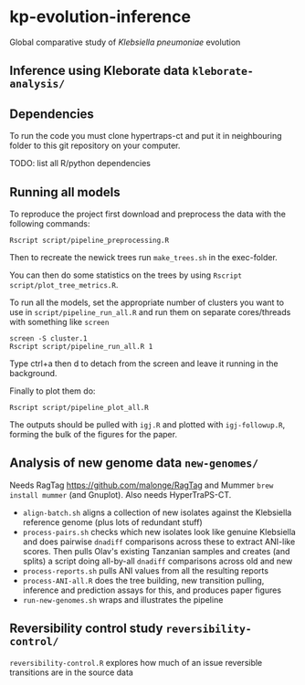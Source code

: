 # kp-evolution-inference

Global comparative study of *Klebsiella pneumoniae* evolution

Inference using Kleborate data `kleborate-analysis/`
----

## Dependencies

To run the code you must clone hypertraps-ct and put it in neighbouring folder to this git repository on your computer.

TODO: list all R/python dependencies

## Running all models

To reproduce the project first download and preprocess the data with the following commands:

```
Rscript script/pipeline_preprocessing.R
```

Then to recreate the newick trees run `make_trees.sh` in the exec-folder.

You can then do some statistics on the trees by using `Rscript script/plot_tree_metrics.R`.

To run all the models, set the appropriate number of clusters you want to use in `script/pipeline_run_all.R` and run them on separate cores/threads with something like `screen`

```
screen -S cluster.1
Rscript script/pipeline_run_all.R 1
```

Type ctrl+a then d to detach from the screen and leave it running in the background.

Finally to plot them do:

```
Rscript script/pipeline_plot_all.R
```

The outputs should be pulled with `igj.R` and plotted with `igj-followup.R`, forming the bulk of the figures for the paper. 

Analysis of new genome data `new-genomes/`
-----

Needs RagTag https://github.com/malonge/RagTag and Mummer `brew install mummer` (and Gnuplot). Also needs HyperTraPS-CT.

* `align-batch.sh` aligns a collection of new isolates against the Klebsiella reference genome (plus lots of redundant stuff)
* `process-pairs.sh` checks which new isolates look like genuine Klebsiella and does pairwise `dnadiff` comparisons across these to extract ANI-like scores. Then pulls Olav's existing Tanzanian samples and creates (and splits) a script doing all-by-all `dnadiff` comparisons across old and new
* `process-reports.sh` pulls ANI values from all the resulting reports
* `process-ANI-all.R` does the tree building, new transition pulling, inference and prediction assays for this, and produces paper figures
* `run-new-genomes.sh` wraps and illustrates the pipeline

Reversibility control study `reversibility-control/`
-----

`reversibility-control.R` explores how much of an issue reversible transitions are in the source data


